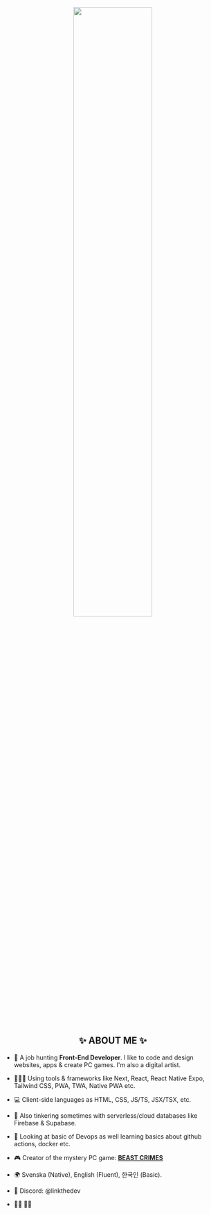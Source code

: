 <div align="center">
  
  <img src="https://i.imgur.com/gLUwr3g.gif" width="60%" />
  </div>
  
  <h2 align="center">✨ ABOUT ME ✨</h2>

- 🐧 A job hunting **Front-End Developer**. I like to code and design websites, apps & create PC games. I'm also a digital artist.
  
- 👨🏻‍💻 Using tools & frameworks like Next, React, React Native Expo, Tailwind CSS, PWA, TWA, Native PWA etc.
  
-  💻 Client-side languages as HTML, CSS, JS/TS, JSX/TSX, etc.

- 💾 Also tinkering sometimes with serverless/cloud databases like Firebase & Supabase.
  
- 🛜 Looking at basic of Devops as well learning basics about github actions, docker etc.
  
- 🎮 Creator of the mystery PC game: [**BEAST CRIMES**](https://www.beastcrimes.com/)
  
- 🌍 Svenska (Native), English (Fluent), 한국인 (Basic).

- 📧 Discord: @linkthedev
  
- 🏳️‍🌈 🏳️‍⚧️
